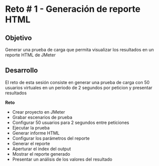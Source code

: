 # Reto # 1 - Generación de reporte HTML

## Objetivo

Generar una prueba de carga que permita visualizar los resultados en un reporte HTML de JMeter

## Desarrollo

El reto de esta sesión consiste en generar una prueba de carga con 50 usuarios virtuales en un periodo de 2 segundos por peticion y presentar resultados

**Reto**

* Crear proyecto en JMeter
* Grabar escenarios de prueba 
* Configurar 50 usuarios para 2 segundos entre peticiones
* Ejecutar la prueba
* Generar informe HTML
* Configurar los parámetros del reporte
* Generar el reporte
* Aperturar el index del output
* Mostrar el reporte generado
* Presentar un análisis de los valores del resultado

